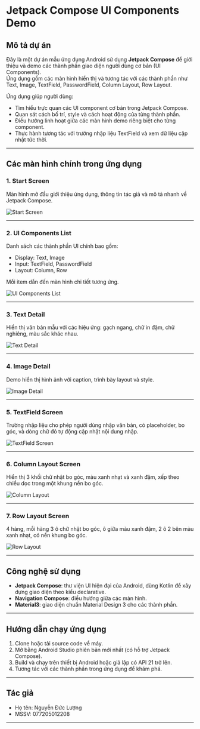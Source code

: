 # Jetpack Compose UI Components Demo

## Mô tả dự án

Đây là một dự án mẫu ứng dụng Android sử dụng **Jetpack Compose** để giới thiệu và demo các thành phần giao diện người dùng cơ bản (UI Components).  
Ứng dụng gồm các màn hình hiển thị và tương tác với các thành phần như Text, Image, TextField, PasswordField, Column Layout, Row Layout.

Ứng dụng giúp người dùng:

- Tìm hiểu trực quan các UI component cơ bản trong Jetpack Compose.
- Quan sát cách bố trí, style và cách hoạt động của từng thành phần.
- Điều hướng linh hoạt giữa các màn hình demo riêng biệt cho từng component.
- Thực hành tương tác với trường nhập liệu TextField và xem dữ liệu cập nhật tức thời.

---

## Các màn hình chính trong ứng dụng

### 1. Start Screen

Màn hình mở đầu giới thiệu ứng dụng, thông tin tác giả và mô tả nhanh về Jetpack Compose.

![Start Screen](images/start_screen.png)

---

### 2. UI Components List

Danh sách các thành phần UI chính bao gồm:  
- Display: Text, Image  
- Input: TextField, PasswordField  
- Layout: Column, Row  

Mỗi item dẫn đến màn hình chi tiết tương ứng.

![UI Components List](images/ui_components_list.png)

---

### 3. Text Detail

Hiển thị văn bản mẫu với các hiệu ứng: gạch ngang, chữ in đậm, chữ nghiêng, màu sắc khác nhau.

![Text Detail](images/text_detail.png)

---

### 4. Image Detail

Demo hiển thị hình ảnh với caption, trình bày layout và style.

![Image Detail](images/image_detail.png)

---

### 5. TextField Screen

Trường nhập liệu cho phép người dùng nhập văn bản, có placeholder, bo góc, và dòng chữ đỏ tự động cập nhật nội dung nhập.

![TextField Screen](images/text_field_screen.png)

---

### 6. Column Layout Screen

Hiển thị 3 khối chữ nhật bo góc, màu xanh nhạt và xanh đậm, xếp theo chiều dọc trong một khung nền bo góc.

![Column Layout](images/column_layout.png)

---

### 7. Row Layout Screen

4 hàng, mỗi hàng 3 ô chữ nhật bo góc, ô giữa màu xanh đậm, 2 ô 2 bên màu xanh nhạt, có nền khung bo góc.

![Row Layout](images/row_layout.png)

---

## Công nghệ sử dụng

- **Jetpack Compose**: thư viện UI hiện đại của Android, dùng Kotlin để xây dựng giao diện theo kiểu declarative.
- **Navigation Compose**: điều hướng giữa các màn hình.
- **Material3**: giao diện chuẩn Material Design 3 cho các thành phần.

---

## Hướng dẫn chạy ứng dụng

1. Clone hoặc tải source code về máy.  
2. Mở bằng Android Studio phiên bản mới nhất (có hỗ trợ Jetpack Compose).  
3. Build và chạy trên thiết bị Android hoặc giả lập có API 21 trở lên.  
4. Tương tác với các thành phần trong ứng dụng để khám phá.

---

## Tác giả

- Họ tên: Nguyễn Đức Lượng  
- MSSV: 077205012208

---

